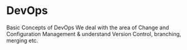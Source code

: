 # DevOps
Basic Concepts of DevOps
We deal with the area of Change and Configuration Management & understand Version Control, branching, merging etc. 
